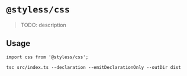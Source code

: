 # `@styless/css`

> TODO: description

## Usage

```
import css from '@styless/css';

```

```shell
tsc src/index.ts --declaration --emitDeclarationOnly --outDir dist
```
